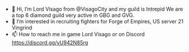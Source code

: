 - 👋 Hi, I’m Lord Visago from @VisagoCity and my guild is Intrepid
We are a top 6 diamond guild very active in GBG and GVG.
- 👀 I’m interested in recruiting fighters for Forge of Empires, US server 21 Vingrind
- 📫 How to reach me in game Lord Visago or on Discord https://discord.gg/yU942N85rg

<!---
VisagoCity/ is a ✨ special ✨ repository because its `README.md` (this file) appears on your GitHub profile.
You can click the Preview link to take a look at your changes.
--->
